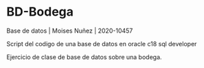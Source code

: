 # BD-Bodega
Base de datos | Moises Nuñez | 2020-10457

Script del codigo de una base de datos en oracle c18 sql developer

Ejercicio de clase de base de datos sobre una bodega.

